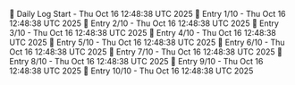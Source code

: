 📅 Daily Log Start - Thu Oct 16 12:48:38 UTC 2025
📌 Entry 1/10 - Thu Oct 16 12:48:38 UTC 2025
📌 Entry 2/10 - Thu Oct 16 12:48:38 UTC 2025
📌 Entry 3/10 - Thu Oct 16 12:48:38 UTC 2025
📌 Entry 4/10 - Thu Oct 16 12:48:38 UTC 2025
📌 Entry 5/10 - Thu Oct 16 12:48:38 UTC 2025
📌 Entry 6/10 - Thu Oct 16 12:48:38 UTC 2025
📌 Entry 7/10 - Thu Oct 16 12:48:38 UTC 2025
📌 Entry 8/10 - Thu Oct 16 12:48:38 UTC 2025
📌 Entry 9/10 - Thu Oct 16 12:48:38 UTC 2025
📌 Entry 10/10 - Thu Oct 16 12:48:38 UTC 2025
